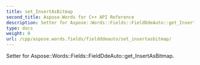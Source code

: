 ```yaml
---
title: set_InsertAsBitmap
second_title: Aspose.Words for C++ API Reference
description: Setter for Aspose::Words::Fields::FieldDdeAuto::get_InsertAsBitmap. 
type: docs
weight: 0
url: /cpp/aspose.words.fields/fieldddeauto/set_insertasbitmap/
---
```


Setter for Aspose::Words::Fields::FieldDdeAuto::get_InsertAsBitmap. 

